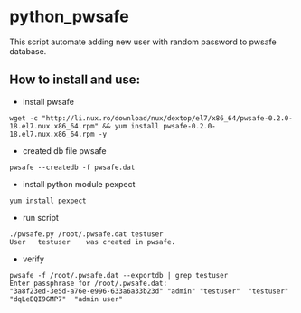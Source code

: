 # python_pwsafe

This script automate adding new user with random password to pwsafe database.

## How to install and use:

 * install pwsafe
 
 ```
 wget -c "http://li.nux.ro/download/nux/dextop/el7/x86_64/pwsafe-0.2.0-18.el7.nux.x86_64.rpm" && yum install pwsafe-0.2.0-18.el7.nux.x86_64.rpm -y
 ```

 * created db file pwsafe

 ```
 pwsafe --createdb -f pwsafe.dat
 ```

 * install python module pexpect

 ```
 yum install pexpect
 ```

 * run script

 ```
 ./pwsafe.py /root/.pwsafe.dat testuser
 User   testuser    was created in pwsafe.
 ```

 * verify
 
 ```
 pwsafe -f /root/.pwsafe.dat --exportdb | grep testuser
 Enter passphrase for /root/.pwsafe.dat: 
 "3a8f23ed-3e5d-a76e-e996-633a6a33b23d"	"admin"	"testuser"	"testuser"	"dqLeEQI9GMP7"	"admin user"
 ```





